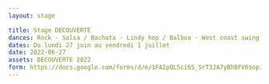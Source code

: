 ```yaml
---
layout: stage

title: Stage DECOUVERTE
dances: Rock - Salsa / Bachata - Lindy hop / Balboa - West coast swing - Tango Argentin - Kizomba
dates: Du lundi 27 juin au vendredi 1 juillet
date: 2022-06-27
assets: DECOUVERTE 2022
form: https://docs.google.com/forms/d/e/1FAIpQLSci65_SrT3JA7yBh8FV6sopJKCCuSRtv46qtXjBmfBFspP82Q/viewform?usp=sf_link
---
```

